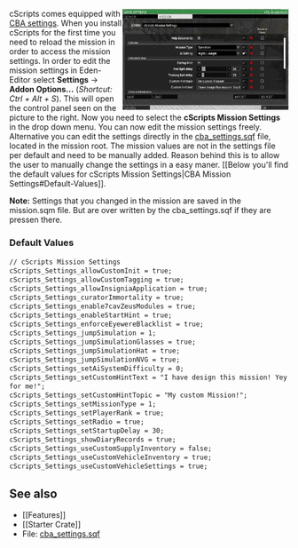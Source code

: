 <img align="right" width="300" height="182" src="https://github.com/7Cav/cScripts/blob/main/resourses/wikigfx/CBA_Mission_Settings.png">cScripts comes equipped with [CBA settings](https://github.com/CBATeam/CBA_A3/wiki/CBA-Settings-System). When you install cScripts for the first time you need to reload the mission in order to access the mission settings. In order to edit the mission settings in Eden-Editor select **Settings** → **Addon Options...** (*Shortcut: Ctrl + Alt + S*). This will open the control panel seen on the picture to the right. Now you need to select the **cScripts Mission Settings** in the drop down menu. You can now edit the mission settings freely. Alternative you can edit the settings directly in the [cba_settings.sqf](https://github.com/7Cav/cScripts/blob/master/cba_settings.sqf) file, located in the mission root. The mission values are not in the settings file per default and need to be manually added. Reason behind this is to allow the user to manually change the settings in a easy maner. [[Below you'll find the default values for cScripts Mission Settings|CBA Mission Settings#Default-Values]].

**Note:** Settings that you changed in the mission are saved in the mission.sqm file. But are over written by the cba_settings.sqf if they are pressen there.

### Default Values
```
// cScripts Mission Settings
cScripts_Settings_allowCustomInit = true;
cScripts_Settings_allowCustomTagging = true;
cScripts_Settings_allowInsigniaApplication = true;
cScripts_Settings_curatorImmortality = true;
cScripts_Settings_enable7cavZeusModules = true;
cScripts_Settings_enableStartHint = true;
cScripts_Settings_enforceEyewereBlacklist = true;
cScripts_Settings_jumpSimulation = 1;
cScripts_Settings_jumpSimulationGlasses = true;
cScripts_Settings_jumpSimulationHat = true;
cScripts_Settings_jumpSimulationNVG = true;
cScripts_Settings_setAiSystemDifficulty = 0;
cScripts_Settings_setCustomHintText = "I have design this mission! Yey for me!";
cScripts_Settings_setCustomHintTopic = "My custom Mission!";
cScripts_Settings_setMissionType = 1;
cScripts_Settings_setPlayerRank = true;
cScripts_Settings_setRadio = true;
cScripts_Settings_setStartupDelay = 30;
cScripts_Settings_showDiaryRecords = true;
cScripts_Settings_useCustomSupplyInventory = false;
cScripts_Settings_useCustomVehicleInventory = true;
cScripts_Settings_useCustomVehicleSettings = true;
```

## See also
* [[Features]]
* [[Starter Crate]]
* File: [cba_settings.sqf](https://github.com/7Cav/cScripts/blob/master/cba_settings.sqf)